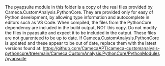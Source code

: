 The pyapsuite module in this folder is a copy of the real files provided by Cameca.CustomAnalysis.PythonCore.
They are provided only for easy of Python development, by allowing type information and autocomplete in editors such as VS Code.
When compiled, the files from the PythonCore dependency are included in the build output, NOT this copy. Do not modify the files in pyapsuite
and expect it to be included in the output. These files are not guarenteed to be up to date.
If Cameca.CustomAnalysis.PythonCore is updated and these appear to be out of date, replace them with the latest versions found at:
https://github.com/CamecaAPT/cameca-customanalysis-pythoncore/tree/main/Cameca.CustomAnalysis.PythonCore/PythonModules/pyapsuite